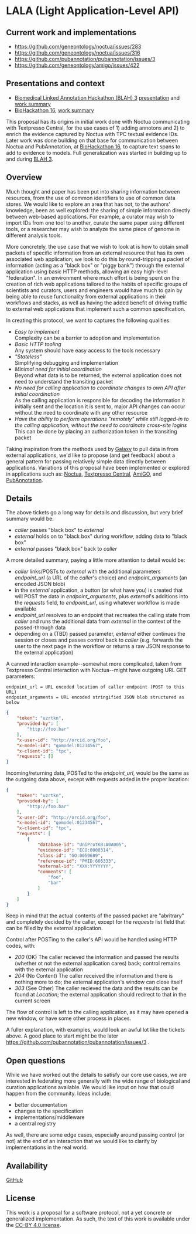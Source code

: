 
# LALA (Light Application-Level API)

## Current work and implementations

* https://github.com/geneontology/noctua/issues/283
* https://github.com/geneontology/noctua/issues/316
* https://github.com/pubannotation/pubannotation/issues/3
* https://github.com/geneontology/amigo/issues/422

## Presentations and context

- [Biomedical Linked Annotation Hackathon (BLAH) 3](http://blah3.linkedannotation.org/) [presentation](https://docs.google.com/presentation/d/1-3HgoBmnu9p1Alt6myjfLUJIOojIgpskRFh47NjEd5A/edit?usp=sharing) and [work summary](https://docs.google.com/document/d/16DNkAO9YHKZmQjdVxq2B_ULYQDu7jjc0aciVKdTwX8w/edit?usp=sharing)
- [BioHackathon 16](http://2016.biohackathon.org/), [work summary](https://github.com/dbcls/bh16/wiki/Noctua#add-connections-with-external-markuppaper-annotation-resources-partial)

This proposal has its origins in initial work done with Noctua
communicating with Textpresso Central, for the use cases of 1) adding
annotons and 2) to enrich the evidence captured by Noctua with TPC
textual evidence IDs. Later work was done building on that base for
communication between Noctua and PubAnnotation,
at [BioHackathon 16](http://2016.biohackathon.org/), to capture text
spans to add to evidence to models. Full generalization was started in
building up to and during [BLAH 3](http://blah3.linkedannotation.org/).

## Overview

Much thought and paper has been put into sharing information between
resources, from the use of common identifiers to use of common data
stores. We would like to explore an area that has not, to the authors'
knowledge, been as well explored: the sharing of simple information
directly between web-based applications. For example, a curator may wish to
import IDs from one tool to another, curate the same paper using
different tools, or a researcher may wish to analyze the same piece of
genome in different analysis tools.

More concretely, the use case that we wish to look at is how to obtain
small packets of specific information from an external resource that
has its own associated web application; we look to do this by
round-tripping a packet of information (acting as a "black box" or
"piggy bank") through the external application using basic HTTP
methods, allowing an easy high-level "federation". In an environment
where much effort is being spent on the creation of rich web
applications tailored to the habits of specific groups of scientists
and curators, users and engineers would have much to gain by being
able to reuse functionality from external applications in their
workflows and stacks, as well as having the added benefit of driving
traffic to external web applications that implement such a common
specification.

In creating this protocol, we want to captures the following
qualities:

- _Easy to implement_ <br />
  Complexity can be a barrier to adoption and implementation
- _Basic HTTP tooling_ <br />
  Any system should have easy access to the tools necessary
- _"Stateless"_ <br />
  Simplifying debugging and implementation
- _Minimal need for initial coordination_ <br />
  Beyond what data is to be returned, the external application does not need to understand the transiting packet
- _No need for calling application to coordinate changes to own API after initial coordination_ <br />
  As the calling application is responsible for decoding the information it initially sent and the location it is sent to, major API changes can occur without the need to coordinate with any other resource
- _Have the ability to perform operations "remotely" while still logged-in to the calling application, without the need to coordinate cross-site logins_ <br />
  This can be done by placing an authorization token in the transiting packet

Taking inspiration from the methods used
by [Galaxy](http://galaxyproject.org/) to pull data in from external
applications, we'd like to propose (and get feedback) about a general
pattern for passing relatively simple data directly between
applications. Variations of this proposal have been implemented or
explored in applications such
as:
[Noctua](http://noctua.berkeleybop.org/),
[Textpresso Central](), [AmiGO](http://amigo.geneontology.org),
and [PubAnnotation](http://pubannotation.org/).

## Details

The above tickets go a long way for details and discussion, but very
brief summary would be:

- *caller* passes "black box" to *external*
- *external* holds on to "black box" during workflow, adding data to "black box"
- *external* passes "black box" back to *caller*

A more detailed summary, paying a little more attention to detail
would be:

- *caller* links/POSTs to *external* with the additional parameters *endpoint\_url* (a URL of the *caller*'s choice) and *endpoint\_arguments* (an encoded JSON blob)
- in the *external* application, a button (or what have you) is created that will POST the data in *endpoint\_arguments*, plus *external*'s additions into the *requests* field, to *endpoint\_url*, using whatever workflow is made available
- *endpoint\_url* resolves to an endpoint that recreates the calling state from *caller* and runs the additional data from *external* in the context of the passed-through data
- depending on a (TBD) passed parameter, *external* either continues the session or closes and passes control back to *caller* (e.g. forwards the user to the next page in the workflow or returns a raw JSON response to the external application)

A canned interaction example--somewhat more complicated, taken from Textpresso Central interaction with Noctua--might have outgoing URL GET parameters:

```
endpoint_url = ​URL encoded location of caller endpoint (POST to this URL)
endpoint_arguments = ​URL encoded stringified JSON blob structured as below
```

```json
{
    "token": "uzrtkn",
    "provided-by": [
        "http://foo.bar"
    ],
    "x-user-id": "http://orcid.org/foo",
    "x-model-id": "gomodel:01234567",
    "x-client-id": "tpc",
    "requests": []
}
```

Incoming/returning data, POSTed to the *endpoint\_url*, would be the
same as the outgoing data above, except with requests added in the
proper location:

```json
{
    "token": "uzrtkn",
    "provided-by": [
        "http://foo.bar"
    ],
    "x-user-id": "http://orcid.org/foo",
    "x-model-id": "gomodel:01234567",
    "x-client-id": "tpc",
    "requests": [
        {
            "database-id": "UniProtKB:A0A005",
            "evidence-id": "ECO:0000314",
            "class-id": "GO:0050689",
            "reference-id": "PMID:666333",
            "external-id": "XXX:YYYYYYY",
            "comments": [
                "foo",
                "bar"
            ]
        }
    ]
}
```

Keep in mind that the actual contents of the passed packet are
"abritrary" and completely decided by the caller, except for the
*requests* list field that can be filled by the external application.

Control after POSTing to the caller's API would be handled using HTTP codes, with:

- *200* (OK) The caller recieved the information and passed the results (whether ot not the external application cares) back; control remains with the external application
- *204* (No Content) The caller received the information and there is nothing more to do; the external application's window can close itself
- *303* (See Other) The caller recieved the data and the results can be found at *Location*; the external application should redirect to that in the current screen

The flow of control is left to the calling application, as it may have opened a new window, or have some other process in places.

A fuller explanation, with examples, would look an awful lot like the
tickets above. A good place to start might be the later
https://github.com/pubannotation/pubannotation/issues/3 .

## Open questions

While we have worked out the details to satisfy our core use cases, we
are interested in federating more generally with the wide range of
biological and curation applications available. We would like input on how that could happen from the community. Ideas include:

- better documentation
- changes to the specification
- implementations/middleware
- a central registry

As well, there are some edge cases, especially around passing control
(or not) at the end of an interaction that we would like to clarify by
implementations in the real world.

## Availability

[GitHub](https://github.com/kltm/lala)

## License 

This work is a proposal for a software protocol, not a yet concrete or
generalized implementation. As such, the text of this work is
available under the
[CC-BY 4.0 license](https://github.com/kltm/lala/blob/master/LICENSE).
